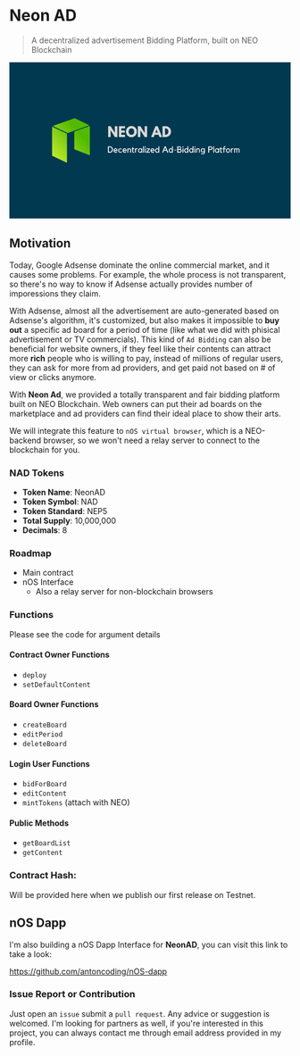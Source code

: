 # Neon AD
> A decentralized advertisement Bidding Platform, built on NEO Blockchain

![](cover.png)

## Motivation
Today, Google Adsense dominate the online commercial market, and it causes some problems. For example, the whole process is not transparent, so there's no way to know if Adsense actually provides number of imporessions they claim.

With Adsense, almost all the advertisement are auto-generated based on Adsense's algorithm, it's customized, but also makes it impossible to **buy out** a specific ad board for a period of time (like what we did with phisical advertisement or TV commercials). This kind of `Ad Bidding` can also be beneficial for website owners, if they feel like their contents can attract more **rich** people who is willing to pay, instead of millions of regular users, they can ask for more from ad providers, and get paid not based on # of view or clicks anymore.

With **Neon Ad**, we provided a totally transparent and fair bidding platform built on NEO Blockchain. Web owners can put their ad boards on the marketplace and ad providers can find their ideal place to show their arts.

We will integrate this feature to `nOS virtual browser`, which is a NEO-backend browser, so we won't need a relay server to connect to the blockchain for you.


### NAD Tokens
* **Token Name**: NeonAD
* **Token Symbol**: NAD
* **Token Standard**: NEP5
* **Total Supply**: 10,000,000
* **Decimals**: 8


### Roadmap
* Main contract
* nOS Interface
  - Also a relay server for non-blockchain browsers

### Functions
Please see the code for argument details

#### Contract Owner Functions
* `deploy`
* `setDefaultContent`

#### Board Owner Functions
* `createBoard`
* `editPeriod`
* `deleteBoard`

#### Login User Functions
* `bidForBoard`
* `editContent`
* `mintTokens` (attach with NEO)

#### Public Methods
* `getBoardList`
* `getContent`



### Contract Hash:
Will be provided here when we publish our first release on Testnet.

## nOS Dapp
I'm also building a nOS Dapp Interface for **NeonAD**, you can visit this link to take a look:

https://github.com/antoncoding/nOS-dapp

### Issue Report or Contribution
Just open an `issue` submit a `pull request`. Any advice or suggestion is welcomed.
I'm looking for partners as well, if you're interested in this project, you can always contact me through email address provided in my profile.
